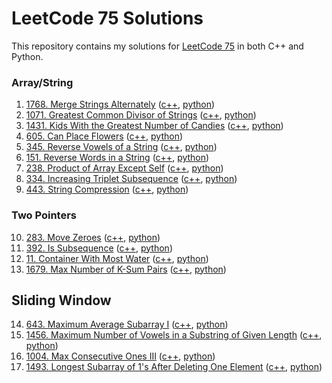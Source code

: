 # LeetCode 75 Solutions

This repository contains my solutions for [LeetCode 75](https://leetcode.com/studyplan/leetcode-75/) in both C++ and Python.

### Array/String

1. [1768. Merge Strings Alternately](https://leetcode.com/problems/merge-strings-alternately/) ([c++](./cpp/1768.cpp), [python](./python/1768.py))
2. [1071. Greatest Common Divisor of Strings](https://leetcode.com/problems/greatest-common-divisor-of-strings/) ([c++](./cpp/1071.cpp), [python](./python/1071.py))
3. [1431. Kids With the Greatest Number of Candies](https://leetcode.com/problems/kids-with-the-greatest-number-of-candies/) ([c++](./cpp/1431.cpp), [python](./python/1431.py))
4. [605. Can Place Flowers](https://leetcode.com/problems/can-place-flowers/) ([c++](./cpp/605.cpp), [python](./python/605.py))
5. [345. Reverse Vowels of a String](https://leetcode.com/problems/reverse-vowels-of-a-string/) ([c++](./cpp/345.cpp), [python](./python/345.py))
6. [151. Reverse Words in a String](https://leetcode.com/problems/reverse-words-in-a-string/) ([c++](./cpp/151.cpp), [python](./python/151.py))
7. [238. Product of Array Except Self](https://leetcode.com/problems/product-of-array-except-self/) ([c++](./cpp/238.cpp), [python](./python/238.py))
8. [334. Increasing Triplet Subsequence](https://leetcode.com/problems/increasing-triplet-subsequence/) ([c++](./cpp/334.cpp), [python](./python/334.py))
9. [443. String Compression](https://leetcode.com/problems/string-compression/) ([c++](./cpp/443.cpp), [python](./python/443.py))

### Two Pointers

10. [283. Move Zeroes](https://leetcode.com/problems/move-zeroes/) ([c++](./cpp/283.cpp), [python](./python/283.py))
11. [392. Is Subsequence](https://leetcode.com/problems/is-subsequence/) ([c++](./cpp/392.cpp), [python](./python/392.py))
12. [11. Container With Most Water](https://leetcode.com/problems/container-with-most-water/) ([c++](./cpp/11.cpp), [python](./python/11.py))
13. [1679. Max Number of K-Sum Pairs](https://leetcode.com/problems/max-number-of-k-sum-pairs/) ([c++](./cpp/1679.cpp), [python](./python/1679.py))

## Sliding Window

14. [643. Maximum Average Subarray I](https://leetcode.com/problems/maximum-average-subarray-i/) ([c++](./cpp/643.cpp), [python](./python/643.py))
15. [1456. Maximum Number of Vowels in a Substring of Given Length](https://leetcode.com/problems/maximum-number-of-vowels-in-a-substring-of-given-length/) ([c++](./cpp/1456.cpp), [python](./python/1456.py))
16. [1004. Max Consecutive Ones III](https://leetcode.com/problems/max-consecutive-ones-iii/) ([c++](./cpp/1004.cpp), [python](./python/1004.py))
17. [1493. Longest Subarray of 1's After Deleting One Element](https://leetcode.com/problems/longest-subarray-of-1s-after-deleting-one-element/) ([c++](./cpp/1493.cpp), [python](./python/1493.py))
